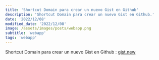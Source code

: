 ```yaml
---
title: 'Shortcut Domain para crear un nuevo Gist en Github'
description: 'Shortcut Domain para crear un nuevo Gist en Github.'
date: '2022/12/08'
modified_date: '2022/12/08'
image: /assets/images/posts/webapp.png
subtitle: 'webapp'
tags: 'webapp'
---
```


Shortcut Domain para crear un nuevo Gist en Github : [gist.new](https://gist.new/)
